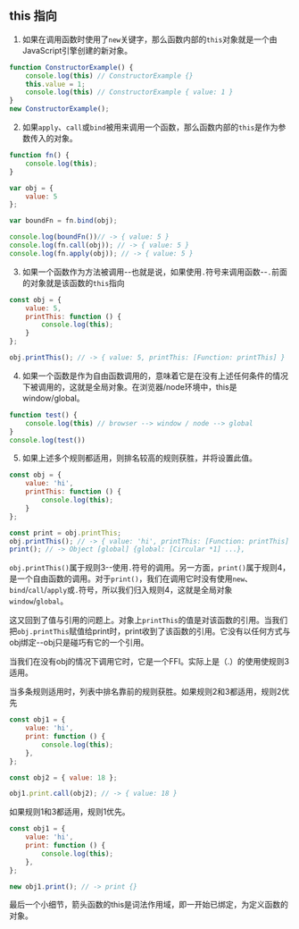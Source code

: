## this 指向

1. 如果在调用函数时使用了`new`关键字，那么函数内部的`this`对象就是一个由JavaScript引擎创建的新对象。

```js
function ConstructorExample() {
    console.log(this) // ConstructorExample {}
    this.value = 1;
    console.log(this) // ConstructorExample { value: 1 }
}
new ConstructorExample();
```



2. 如果`apply`、`call`或`bind`被用来调用一个函数，那么函数内部的`this`是作为参数传入的对象。

```js
function fn() {
    console.log(this);
}

var obj = {
    value: 5
};

var boundFn = fn.bind(obj);

console.log(boundFn())// -> { value: 5 }
console.log(fn.call(obj)); // -> { value: 5 }
console.log(fn.apply(obj)); // -> { value: 5 }
```



3. 如果一个函数作为方法被调用--也就是说，如果使用`.`符号来调用函数--`.`前面的对象就是该函数的`this`指向

```js
const obj = {
    value: 5,
    printThis: function () {
        console.log(this);
    }
};

obj.printThis(); // -> { value: 5, printThis: [Function: printThis] }
```



4. 如果一个函数是作为自由函数调用的，意味着它是在没有上述任何条件的情况下被调用的，这就是全局对象。在浏览器/node环境中，this是window/global。

```js
function test() {
    console.log(this) // browser --> window / node --> global
}
console.log(test())
```

5.  如果上述多个规则都适用，则排名较高的规则获胜，并将设置此值。

```js
const obj = {
    value: 'hi',
    printThis: function () {
        console.log(this);
    }
};

const print = obj.printThis;
obj.printThis(); // -> { value: 'hi', printThis: [Function: printThis] }
print(); // -> Object [global] {global: [Circular *1] ...},
```

`obj.printThis()`属于规则3--使用`.`符号的调用。另一方面，`print()`属于规则4，是一个自由函数的调用。对于`print()`，我们在调用它时没有使用`new`、`bind`/`call`/`apply`或`.`符号，所以我们归入规则4，这就是全局对象`window`/`global`。

这又回到了值与引用的问题上。对象上`printThis`的值是对该函数的引用。当我们把`obj.printThis`赋值给print时，print收到了该函数的引用。它没有以任何方式与obj绑定--obj只是碰巧有它的一个引用。



当我们在没有obj的情况下调用它时，它是一个FFI。实际上是（.）的使用使规则3适用。



当多条规则适用时，列表中排名靠前的规则获胜。如果规则2和3都适用，规则2优先

```js
const obj1 = {
    value: 'hi',
    print: function () {
        console.log(this);
    },
};

const obj2 = { value: 18 };

obj1.print.call(obj2); // -> { value: 18 }
```



如果规则1和3都适用，规则1优先。

```js
const obj1 = {
    value: 'hi',
    print: function () {
        console.log(this);
    },
};

new obj1.print(); // -> print {}
```

最后一个小细节，箭头函数的this是词法作用域，即一开始已绑定，为定义函数的对象。

